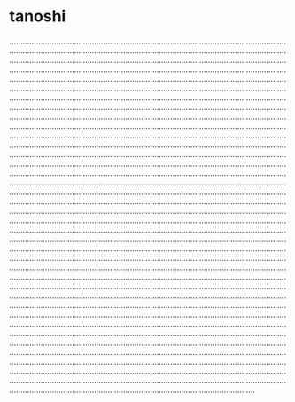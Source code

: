 # tanoshi
..........................................................................................................................................................................................................................................................................................................................................................................................................................................................................................................................................................................................................................................................................................................................................................................................................................................................................................................................................................................................................................................................................................................................................................................................................................................................................................................................................................................................................................................................................................................................................................................................................................................................................................................................................................................................................................................................................................................................................................................................................................................................................................................................................................................................................................................................................................................................................................................................................................................................................................................................................................................................................................................................................................................................................................................................................................................................................................................................................................................................................................................................................................................................................................................................................................................................................................................................................................................................................................................................................................................................................................................................................................................................................................................................................................................................................................................................................................................................................................................................................................................................................................................................................................................................................................................................................................................................................................................................................................................................................................................................................................................................................................................................................................................................................................................................................................................................................................